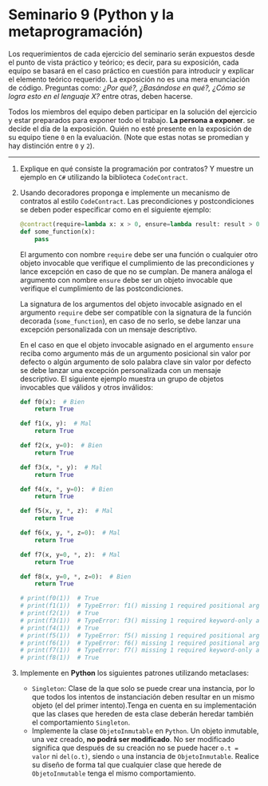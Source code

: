 # Seminario 9 (Python y la metaprogramación)

Los requerimientos de cada ejercicio del seminario serán expuestos desde el punto de vista práctico y teórico; es decir, para su exposición, cada equipo se basará en el caso práctico en cuestión para introducir y explicar el elemento teórico requerido. La exposición no es una mera enunciación de código. Preguntas como: _¿Por qué?, ¿Basándose en qué?, ¿Cómo se logra esto en el lenguaje X?_ entre otras, deben hacerse.

Todos los miembros del equipo deben participar en la solución del ejercicio y estar preparados para exponer todo el trabajo. **La persona a exponer**. se decide el día de la exposición. Quién no esté presente en la exposición de su equipo tiene `0` en la evaluación. (Note que estas notas se promedian y hay distinción entre `0` y `2`).

---

1. Explique en qué consiste la programación por contratos? Y muestre un ejemplo en `C#` utilizando la biblioteca `CodeContract`.
2. Usando decoradores proponga e implemente un mecanismo de contratos al estilo `CodeContract`. Las precondiciones y postcondiciones se deben poder especificar como en el siguiente ejemplo:

    ```python
    @contract(require=lambda x: x > 0, ensure=lambda result: result > 0)
    def some_function(x):
        pass
    ```

    El argumento con nombre `require` debe ser una función o cualquier otro objeto invocable que verifique el cumplimiento de las precondiciones y lance excepción en caso de que no se cumplan. De manera análoga el argumento con nombre `ensure` debe ser un objeto invocable que verifique el cumplimiento de las postcondiciones.

    La signatura de los argumentos del objeto invocable asignado en el argumento `require` debe ser compatible con la signatura de la función decorada (`some_function`), en caso de no serlo, se debe lanzar una excepción personalizada con un mensaje descriptivo.

    En el caso en que el objeto invocable asignado en el argumento `ensure` reciba como argumento más de un argumento posicional sin valor por defecto o algún argumento de solo palabra clave sin valor por defecto se debe lanzar una excepción personalizada con un mensaje descriptivo. El siguiente ejemplo muestra un grupo de objetos invocables que válidos y otros inválidos:

    ```python
    def f0(x):  # Bien
        return True

    def f1(x, y):  # Mal
        return True

    def f2(x, y=0):  # Bien
        return True

    def f3(x, *, y):  # Mal
        return True

    def f4(x, *, y=0):  # Bien
        return True

    def f5(x, y, *, z):  # Mal
        return True

    def f6(x, y, *, z=0):  # Mal
        return True

    def f7(x, y=0, *, z):  # Mal
        return True

    def f8(x, y=0, *, z=0):  # Bien
        return True

    # print(f0(1))  # True
    # print(f1(1))  # TypeError: f1() missing 1 required positional argument: 'y'
    # print(f2(1))  # True
    # print(f3(1))  # TypeError: f3() missing 1 required keyword-only argument: 'y'
    # print(f4(1))  # True
    # print(f5(1))  # TypeError: f5() missing 1 required positional argument: 'y'
    # print(f6(1))  # TypeError: f6() missing 1 required positional argument: 'y'
    # print(f7(1))  # TypeError: f7() missing 1 required keyword-only argument: 'z'
    # print(f8(1))  # True
    ```

3. Implemente en **Python** los siguientes patrones utilizando metaclases:

    * `Singleton`: Clase de la que solo se puede crear una instancia, por lo que todos los intentos de instanciación deben resultar en un mismo objeto (el del primer intento).Tenga en cuenta en su implementación que las clases que hereden de esta clase deberán heredar también el comportamiento `Singleton`.
    * Implemente la clase `ObjetoInmutable` en `Python`. Un objeto inmutable, una vez creado, **no podrá ser modificado**. No ser modificado significa que después de su creación no se puede hacer `o.t = valor` ni `del(o.t)`, siendo `o` una instancia de `ObjetoInmutable`. Realice su diseño de forma tal que cualquier clase que herede de `ObjetoInmutable` tenga el mismo comportamiento.
